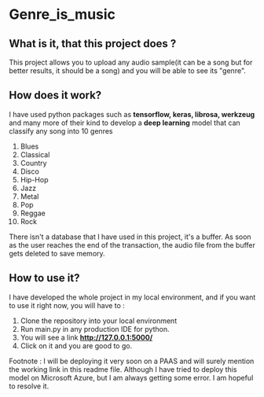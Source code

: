 # Genre_is_music
## What is it, that this project does ?
This project allows you to upload any audio sample(it can be a song but for better results, it should be a song) and you will be able to see its "genre".
## How does it work?
I have used python packages such as __tensorflow, keras, librosa, werkzeug__ and many more of their kind to develop a __deep learning__ model that can classify any song into 10 genres
1. Blues
2. Classical
3. Country
4. Disco
5. Hip-Hop
6. Jazz
7. Metal
8. Pop
9. Reggae
10. Rock

There isn't a database that I have used in this project, it's a buffer. As soon as the user reaches the end of the transaction, the audio file from the buffer gets deleted to save memory.
## How to use it?
I have developed the whole project in my local environment, and if you want to use it right now, you will have to : 
1. Clone the repository into your local environment
2. Run main.py in any production IDE for python.
3. You will see a link __http://127.0.0.1:5000/__
4. Click on it and you are good to go.

Footnote : I will be deploying it very soon on a PAAS and will surely mention the working link in this readme file. Although I have tried to deploy this model on Microsoft Azure, but I am always getting some error. I am hopeful to resolve it.

